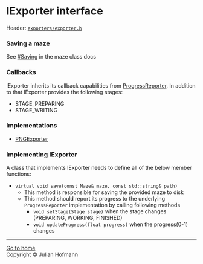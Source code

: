 # IExporter interface

Header: [`exporters/exporter.h`](../../src/exporters/exporter.h)

### Saving a maze
See [#Saving](../Maze.md#saving) in the maze class docs

### Callbacks
IExporter inherits its callback capabilities from [ProgressReporter](../ProgressReporter.md).
In addition to that IExporter provides the following stages:
- STAGE_PREPARING
- STAGE_WRITING

### Implementations
- [PNGExporter](PNGExporter.md)

### Implementing IExporter
A class that implements IExporter needs to define all of the below member functions:
- `virtual void save(const Maze& maze, const std::string& path)`
    - This method is responsible for saving the provided maze to disk
    - This method should report its progress to the underlying `ProgressReporter` implementation by calling following methods
        - `void setStage(Stage stage)` when the stage changes (PREPARING, WORKING, FINISHED)
        - `void updateProgress(float progress)` when the progress(0-1) changes

---
[Go to home](../Home.md)\
Copyright © Julian Hofmann
